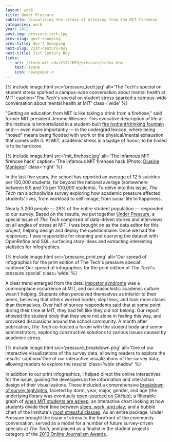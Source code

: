 ```yaml
---
layout: work
title: Under Pressure
subtitle: Visualizing the stress of drinking from the MIT firehose
categories: work
year: 2012
post-img: pressure_tech.jpg
prev-slug: govt-snooping
prev-title: Gov't Snooping
next-slug: 21st-century-boy
next-title: 21st Century Boy
links:
  - url: //tech.mit.edu/V132/N59/pressure/index.htm
    text: Issue
    icon: newspaper-o
---
```


{% include image.html src='pressure_tech.jpg' alt='The Tech\'s special on student stress sparked a campus-wide conversation about mental health at MIT' caption='<em>The Tech</em>\'s special on student stress sparked a campus-wide conversation about mental health at MIT' class='wide' %}

"Getting an education from MIT is like taking a drink from a firehose," said former MIT president Jerome Wiesner. This evocative description of life at the Institute is immortalized in a student-built [fire hydrant/drinking fountain](//hacks.mit.edu/Hacks/by_year/1991/fire_hydrant) and — even more importantly — in the undergrad lexicon, where being "hosed" means being flooded with work or the physical/mental exhaustion that comes with it. At MIT, academic stress is a badge of honor; to be hosed is to be hardcore.

{% include image.html src='mit_firehose.jpg' alt='The infamous MIT firehose hack' caption='The infamous MIT firehose hack (Photo: <a href="//www.flickr.com/photos/diueine/4360537481">Diueine Monteiro</a>)' class='right' %}

In the last five years, the school has reported an average of 12.5 suicides per 100,000 students, far beyond the national average (somewhere between 6.5 and 7.5 per 100,000 students). To delve into this issue, <em>The Tech</em> ran a schoolwide survey exploring how academic pressure affected students' lives, from workload to self-image, from social life to happiness.

Nearly 3,200 people — 29% of the entire student population — responded to our survey. Based on the results, we put together [Under Pressure](//tech.mit.edu/V132/N59/pressure), a special issue of *The Tech* comprised of data-driven stories and interviews on all angles of stress at MIT. I was brought on as the data editor for this project, helping design and deploy the questionnaire. Once we had the responses, I was responsible for cleaning and querying the dataset with OpenRefine and SQL, surfacing story ideas and extracting interesting statistics for infographics.

{% include image.html src='pressure_print.png' alt='Our spread of infographics for the print edition of The Tech\'s pressure special' caption='Our spread of infographics for the print edition of <em>The Tech</em>\'s pressure special' class='wide' %}

A clear trend emerged from the data: [impostor syndrome](//en.wikipedia.org/wiki/Impostor_syndrome) was a commonplace occurrence at MIT, and our masochistic academic culture wasn't helping. Students often perceived themselves as inferior to their peers, believing that others worked harder, slept less, and took more clases than themselves. Over half of survey respondents said that at some point during their time at MIT, they had felt like they did not belong. Our report showed the student body that they were not alone in feeling this way, and provoked discussions around the school community. A month after publication, *The Tech* co-hosted a forum with the student body and senior administrators, exploring constructive solutions to various issues caused by academic stress.

{% include image.html src='pressure_breakdown.png' alt='One of our interactive visualizations of the survey data, allowing readers to explore the results' caption='One of our interactive visualizations of the survey data, allowing readers to explore the results' class='wide shadow' %}

In addition to our print infographics, I helped direct the online interactives for the issue, guiding the developers in the information and interaction design of their visualizations. These included a comprehensive [breakdown of survey highlights](//tech.mit.edu/V132/N59/pressure/breakdown), faceted by dorm, year, major, gender, and age (the underlying library was eventually [open-sourced on GitHub](//github.com/TheMITTech/breakdown)); a filterable graph of [when MIT students are asleep](//tech.mit.edu/V132/N59/pressure/sleepinghours); an interactive chart looking at how students divide their time between [sleep, work, and play](//tech.mit.edu/V132/N59/pressure/sleepworkplay); and a bubble chart of the Institute's [most stressful classes](//tech.mit.edu/V132/N59/pressure/stressful_classes). As an entire package, Under Pressure brought the issue of stress to the forefront of the community conversation, served as a model for a number of future survey-driven specials at *The Tech*, and placed as a finalist in the student projects category of the [2013 Online Journalism Awards](//journalists.org/awards/2013-awards/).